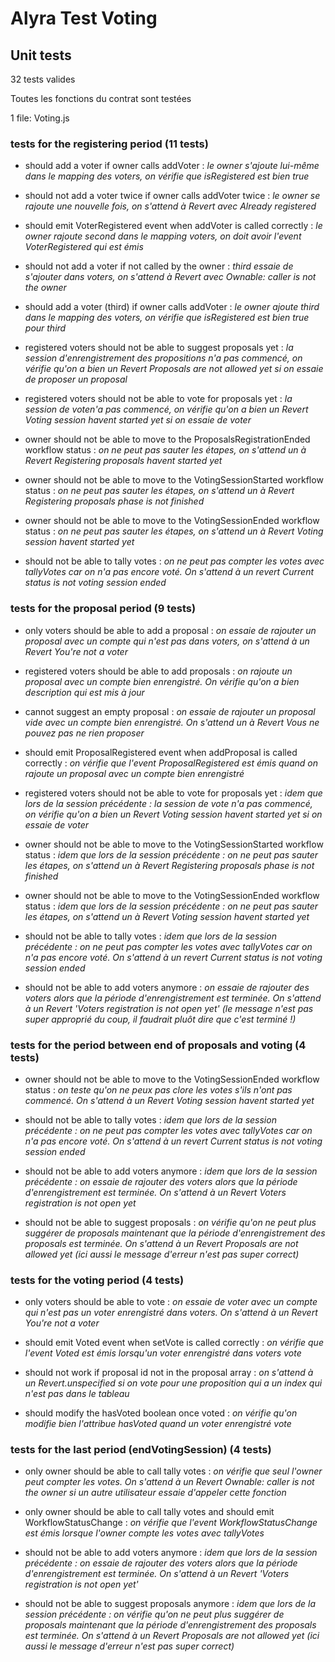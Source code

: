 # Alyra Test Voting

## Unit tests
32 tests valides

Toutes les fonctions du contrat sont testées 

1 file: Voting.js

### tests for the registering period (11 tests)

- should add a voter if owner calls addVoter : *le owner s'ajoute lui-même dans le mapping des voters, on vérifie que isRegistered est bien true*

- should not add a voter twice if owner calls addVoter twice : *le owner se rajoute une nouvelle fois, on s'attend à Revert avec Already registered*

- should emit VoterRegistered event when addVoter is called correctly : *le owner rajoute second dans le mapping voters, on doit avoir l'event VoterRegistered qui est émis*

- should not add a voter if not called by the owner : *third essaie de s'ajouter dans voters, on s'attend à Revert avec Ownable: caller is not the owner*

- should add a voter (third) if owner calls addVoter : *le owner ajoute third dans le mapping des voters, on vérifie que isRegistered est bien true pour third*

- registered voters should not be able to suggest proposals yet : *la session d'enrengistrement des propositions n'a pas commencé, on vérifie qu'on a bien un Revert Proposals are not allowed yet si on essaie de proposer un proposal*

- registered voters should not be able to vote for proposals yet : *la session de voten'a pas commencé, on vérifie qu'on a bien un Revert Voting session havent started yet si on essaie de voter*

- owner should not be able to move to the ProposalsRegistrationEnded workflow status : *on ne peut pas sauter les étapes, on s'attend un à Revert Registering proposals havent started yet*

- owner should not be able to move to the VotingSessionStarted workflow status : *on ne peut pas sauter les étapes, on s'attend un à Revert Registering proposals phase is not finished*

- owner should not be able to move to the VotingSessionEnded workflow status : *on ne peut pas sauter les étapes, on s'attend un à Revert Voting session havent started yet*

- should not be able to tally votes : *on ne peut pas compter les votes avec tallyVotes car on n'a pas encore voté. On s'attend à un revert Current status is not voting session ended*

### tests for the proposal period (9 tests)

- only voters should be able to add a proposal : *on essaie de rajouter un proposal avec un compte qui n'est pas dans voters, on s'attend à un Revert You're not a voter*

- registered voters should be able to add proposals : *on rajoute un proposal avec un compte bien enrengistré. On vérifie qu'on a bien description qui est mis à jour*

- cannot suggest an empty proposal : *on essaie de rajouter un proposal vide avec un compte bien enrengistré. On s'attend un à Revert Vous ne pouvez pas ne rien proposer*

- should emit ProposalRegistered event when addProposal is called correctly : *on vérifie que l'event ProposalRegistered est émis quand on rajoute un proposal avec un compte bien enrengistré*

- registered voters should not be able to vote for proposals yet : *idem que lors de la session précédente : la session de vote n'a pas commencé, on vérifie qu'on a bien un Revert Voting session havent started yet si on essaie de voter*

- owner should not be able to move to the VotingSessionStarted workflow status : *idem que lors de la session précédente : on ne peut pas sauter les étapes, on s'attend un à Revert Registering proposals phase is not finished*

- owner should not be able to move to the VotingSessionEnded workflow status : *idem que lors de la session précédente : on ne peut pas sauter les étapes, on s'attend un à Revert Voting session havent started yet*

- should not be able to tally votes : *idem que lors de la session précédente : on ne peut pas compter les votes avec tallyVotes car on n'a pas encore voté. On s'attend à un revert Current status is not voting session ended*

- should not be able to add voters anymore : *on essaie de rajouter des voters alors que la période d'enrengistrement est terminée. On s'attend à un Revert 'Voters registration is not open yet' (le message n'est pas super approprié du coup, il faudrait pluôt dire que c'est terminé !)*

### tests for the period between end of proposals and voting (4 tests)

- owner should not be able to move to the VotingSessionEnded workflow status : *on teste qu'on ne peux pas clore les votes s'ils n'ont pas commencé. On s'attend à un Revert Voting session havent started yet*

- should not be able to tally votes : *idem que lors de la session précédente : on ne peut pas compter les votes avec tallyVotes car on n'a pas encore voté. On s'attend à un revert Current status is not voting session ended*

- should not be able to add voters anymore : *idem que lors de la session précédente : on essaie de rajouter des voters alors que la période d'enrengistrement est terminée. On s'attend à un Revert Voters registration is not open yet*

- should not be able to suggest proposals : *on vérifie qu'on ne peut plus suggérer de proposals maintenant que la période d'enrengistrement des proposals est terminée. On s'attend à un Revert Proposals are not allowed yet (ici aussi le message d'erreur n'est pas super correct)*

### tests for the voting period (4 tests)

- only voters should be able to vote : *on essaie de voter avec un compte qui n'est pas un voter enrengistré dans voters. On s'attend à un Revert You're not a voter*

- should emit Voted event when setVote is called correctly : *on vérifie que l'event Voted est émis lorsqu'un voter enrengistré dans voters vote*

- should not work if proposal id not in the proposal array : *on s'attend à un Revert.unspecified si on vote pour une proposition qui a un index qui n'est pas dans le tableau*

- should modify the hasVoted boolean once voted : *on vérifie qu'on modifie bien l'attribue hasVoted quand un voter enrengistré vote*

### tests for the last period (endVotingSession) (4 tests)

- only owner should be able to call tally votes : *on vérifie que seul l'owner peut compter les votes. On s'attend à un Revert Ownable: caller is not the owner si un autre utilisateur essaie d'appeler cette fonction*

- only owner should be able to call tally votes and should emit WorkflowStatusChange : *on vérifie que l'event WorkflowStatusChange est émis lorsque l'owner compte les votes avec tallyVotes*

- should not be able to add voters anymore : *idem que lors de la session précédente : on essaie de rajouter des voters alors que la période d'enrengistrement est terminée. On s'attend à un Revert 'Voters registration is not open yet'*

- should not be able to suggest proposals anymore : *idem que lors de la session précédente : on vérifie qu'on ne peut plus suggérer de proposals maintenant que la période d'enrengistrement des proposals est terminée. On s'attend à un Revert Proposals are not allowed yet (ici aussi le message d'erreur n'est pas super correct)*